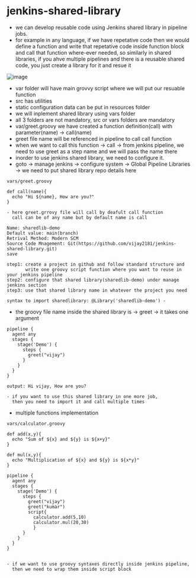 # jenkins-shared-library

- we can develop reusable code using Jenkins shared library in pipeline jobs.
- for example in any language, if we have repetative code then we would define a function and write that repetative code inside function block and call that function where-ever   needed, so similarly in shared libraries, if you ahve multiple pipelines and there is a reusable shared code, you just create a library for it and resue it

![image](https://github.com/vijay2181/jenkins-shared-library/assets/66196388/431cf3d4-c79f-4c6f-b8b4-df7d165be699)

- var folder will have main grovvy script where we will put our resuable function
- src has utilities
- static configuration data can be put in resources folder
- we will inplement shared library using vars folder
- all 3 folders are not mandatory, src or vars folders are mandatory
- var/greet.groovy we have created a function definition(call) with parameter(name) -> call(name)
- greet file name will be referenced in pipeline to call call function
- when we want to call this function -> call -> from jenkins pipeline, we need to use greet as a step name and we will pass the name there
- inorder to use jenkins shared library, we need to configure it.
- goto -> manage jenkins -> configure system -> Global Pipeline Libraries -> we need to put shared library repo details here

```
vars/greet.groovy

def call(name){
  echo "Hi ${name}, How are you?"
}

- here greet.grrovy file will call by deafult call function
  call can be of any name but by default name is call
```

```
Name: sharedlib-demo
Default value: main(branch)
Retrival Method: Modern SCM
Source Code Mnagement: Git(https://github.com/vijay2181/jenkins-shared-library.git)
save
```

```
step1: create a project in github and follow standard structure and
       write one groovy script function where you want to reuse in your jenkins pipeline
step2: configure that shared library(sharedlib-demo) under manage jenkins section
step3: use that shared library name in whatever the project you need

syntax to import sharedlibrary: @Library('sharedlib-demo') -
```

- the groovy file name inside the shared library is -> greet -> it takes one argument

```
pipeline {
  agent any
  stages {
    stage('Demo') {
      steps {
        greet("vijay")
      }
    }
  }
}

output: Hi vijay, How are you?

- if you want to use this shared library in one more job,
  then you need to import it and call multiple times
```

- multiple functions implementation

```
vars/calculator.groovy

def add(x,y){
  echo "Sum of ${x} and ${y} is ${x+y}"
}

def mul(x,y){
  echo "Multiplication of ${x} and ${y} is ${x*y}"
}
```

```
pipeline {
  agent any
  stages {
    stage('Demo') {
      steps {
        greet("vijay")
        greet("kumar")
        script{
          calculator.add(5,10)
          calculator.mul(20,30)
          }
      }
    }
  }
}


- if we want to use groovy syntaxes directly inside jenkins pipeline,
  then we need to wrap them inside script block
```
